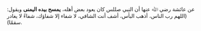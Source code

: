 عن عائشة رضي ﷲ عنها أن النبي صللس كان يعود بعض أهله، **يمسح بيده اليمنى** ويقول: (اللهم رب الناس، أذهب البأس، أشف أنت الشافي، لا شفاء إلا شفاؤك، شفاءً لا يغادر سقمًا).